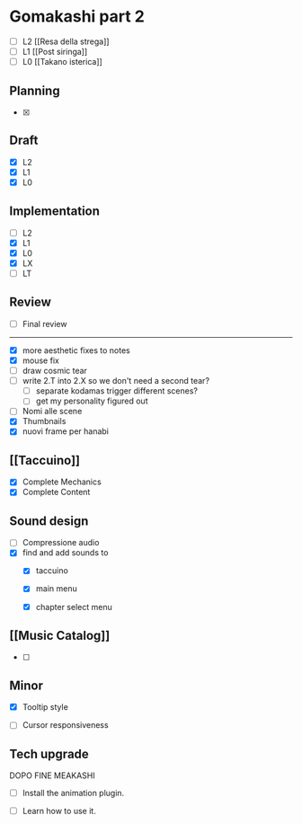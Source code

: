 
# Gomakashi part 2

- [ ] L2 [[Resa della strega]]
- [ ] L1 [[Post siringa]]
- [ ] L0 [[Takano isterica]]
## Planning
- [x] 
## Draft
- [x] L2
- [x] L1
- [x] L0
## Implementation
- [ ] L2
- [x] L1
- [x] L0
- [x] LX
- [ ] LT
## Review
- [ ] Final review


---
- [x] more aesthetic fixes to notes
- [x] mouse fix
- [ ] draw cosmic tear
- [ ] write 2.T into 2.X so we don't need a second tear?
	- [ ] separate kodamas trigger different scenes?
	- [ ] get my personality figured out
- [ ] Nomi alle scene
- [x] Thumbnails
- [x] nuovi frame per hanabi
## [[Taccuino]]
- [x] Complete Mechanics
- [x] Complete Content
## Sound design
- [ ] Compressione audio
- [x] find and add sounds to
	- [x] taccuino
	- [x] main menu
	- [x] chapter select menu


## [[Music Catalog]]
- [ ] 

## Minor
- [x] Tooltip style
- [ ] Cursor responsiveness


## Tech upgrade
DOPO FINE MEAKASHI
- [ ] Install the animation plugin.
- [ ] Learn how to use it.

